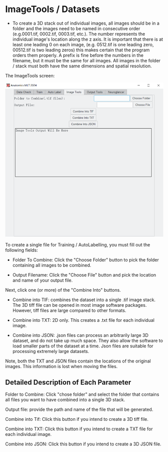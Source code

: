# ImageTools / Datasets

- To create a 3D stack out of individual images, all images should be in a folder and the images need to be named in consecutive order (e.g.0001.tif, 0002.tif, 0003.tif, etc.). The number represents the individual image's location along the z axis. It is important that there is at least one leading 0 on each image, (e.g. 0512.tif is one leading zero, 00512.tif is two leading zeros) this makes certain that the program orders them properly. A prefix is fine before the numbers in the filename, but it must be the same for all images. All images in the folder / stack must both have the same dimensions and spatial resolution. 

  

The ImageTools screen: 

  

![Image Tools Screen](../screenshots/imagetoolTab.png) 

  

To create a single file for Training / AutoLabelling, you must fill out the following fields: 

  

- Folder To Combine: Click the "Choose Folder" button to pick the folder containing all images to be combined. 

- Output Filename: Click the "Choose File" button and pick the location and name of your output file. 

  

Next, click one (or more) of the "Combine Into" buttons. 

  

- Combine into TIF: combines the dataset into a single .tif image stack. The 3D tiff file can be opened in most image software packages. However, tiff files are large compared to other formats. 

- Combine into TXT: 2D only. This creates a .txt file for each individual image. 

- Combine into JSON: .json files can process an arbitrarily large 3D dataset, and do not take up much space. They also allow the software to load smaller parts of the dataset at a time. Json files are suitable for processing extremely large datasets. 

Note, both the TXT and JSON files contain the locations of the original images. This information is lost when moving the files. 


## Detailed Description of Each Parameter
Folder to Combine: Click "chose folder" and select the folder that contains all files you want to have combined into a single 3D stack.  

Output file: provide the path and name of the file that will be generated. 

Combine into Tif: Click this button if you intend to create a 3D tiff file. 

Combine into TXT: Click this button if you intend to create a TXT file for each individual image. 

Combine into JSON: Click this button if you intend to create a 3D JSON file. 
